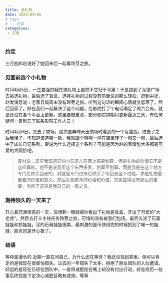 ```yaml
---
title: 选礼物
date: 2023/04/06
# tags:
#  - 日常
categories:
 - 日常
---
```

### 约定
三月初和赵说好了她回来后一起看玲芽之旅。

### 见面前选个小礼物
时间4月5日，一生要强的我在选礼物上自然不甘归于平庸！于是跑到了龙德广场去挑选礼物，最后选了盲盒。选择礼物的过程没有前面说的那么轻松，逛到中途，赵发消息说：老家县城周末没有玲芽之旅。听到这句话的瞬间心情就变低落了，然后回家了。好在我们一起解决了这个问题，给影院打了个电话确定了周六会有，就是还没在各个平台上更新。这里要敲重点，部分影院排期只更新最近三天，有任何疑问一定别忘了联系影院工作人员！

时间4月6日，又去了商场，这次直奔昨天出商场时看到的一个盲盒店。进去了之后我懵了，不知道该选哪一款，我就跟个嘚嘚一样在店里转了一圈又一圈，最后选中了成长日记系列。要说为什么选择这个系列？可能是因为赵的表情包大多都是可爱的大圆脸吧。

> 废材说：其实我知道这些小玩意儿在网上买更划算，但是礼物的价值它不是这样算的。他不是说我买这个东西多贵，划算不划算，而是我是在这个地方专门给你买回去的，对就是专门过来给你买了带回去这个过程，才是礼物最重要的价值和意义。然后礼物原本的价格和价值，其实显得没有那么的重要，当然了这只是我自己的一家之言。

### 期待很久的一天来了
开心且充满惊喜的一天，没想到一眼就被你看出了礼物是盲盒，开出了可爱的“大老虎”。然后去打卡主线任务玲芽之旅，可惜的没有被我们包场。最后去涂了石膏娃娃和抓娃娃，涂的石膏娃娃很美，最刺激的是币快用完的时候抓到了唯一的娃娃，那真的是开心极了。

### 结语
等待是漫长的
近期一直在问自己，为什么还在等待？我还没找到答案。但可以肯定的是我现在很害怕错失。过去的一年错失了太多，拒绝了朋友团队的入伙邀请，好运的是现在已经在团队中。一直将减肥挂在嘴上却没有付出行动，好在经历一些事后终究是下定决心减肥且略有成效。等等
